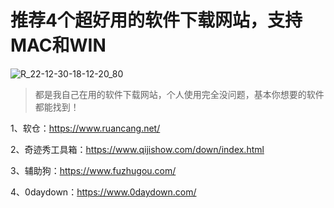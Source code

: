 # 推荐4个超好用的软件下载网站，支持MAC和WIN

![R_22-12-30-18-12-20_80](https://pic.shejibiji.com/i/2022/12/30/63aeb991d422e.jpg)

> 都是我自己在用的软件下载网站，个人使用完全没问题，基本你想要的软件都能找到！

1、软仓：https://www.ruancang.net/

2、奇迹秀工具箱：https://www.qijishow.com/down/index.html

3、辅助狗：https://www.fuzhugou.com/

4、0daydown：https://www.0daydown.com/